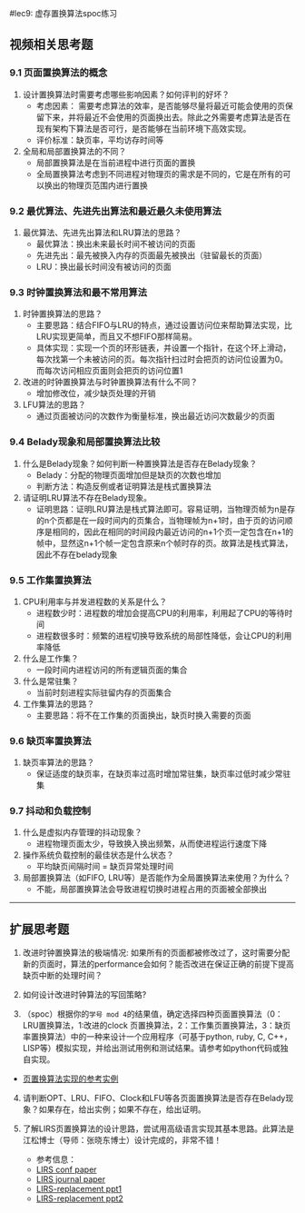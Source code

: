 #lec9: 虚存置换算法spoc练习

## 视频相关思考题

### 9.1 页面置换算法的概念

1. 设计置换算法时需要考虑哪些影响因素？如何评判的好坏？
   * 考虑因素： 需要考虑算法的效率，是否能够尽量将最近可能会使用的页保留下来，并将最近不会使用的页面换出去。除此之外需要考虑算法是否在现有架构下算法是否可行，是否能够在当前环境下高效实现。
   * 评价标准：缺页率，平均访存时间等
2. 全局和局部置换算法的不同？
   * 局部置换算法是在当前进程中进行页面的置换
   * 全局置换算法考虑到不同进程对物理页的需求是不同的，它是在所有的可以换出的物理页范围内进行置换

### 9.2 最优算法、先进先出算法和最近最久未使用算法

1. 最优算法、先进先出算法和LRU算法的思路？
   * 最优算法：换出未来最长时间不被访问的页面
   * 先进先出：最先被换入内存的页面最先被换出（驻留最长的页面）
   * LRU：换出最长时间没有被访问的页面

### 9.3 时钟置换算法和最不常用算法

1. 时钟置换算法的思路？
   * 主要思路：结合FIFO与LRU的特点，通过设置访问位来帮助算法实现，比LRU实现更简单，而且又不想FIFO那样简易。
   * 具体实现：实现一个页的环形链表，并设置一个指针，在这个环上滑动，每次找第一个未被访问的页。每次指针扫过时会把页的访问位设置为0。而每次访问相应页面则会把页的访问位置1
2. 改进的时钟置换算法与时钟置换算法有什么不同？
   * 增加修改位，减少缺页处理的开销
3. LFU算法的思路？
   * 通过页面被访问的次数作为衡量标准，换出最近访问次数最少的页面


### 9.4 Belady现象和局部置换算法比较

1. 什么是Belady现象？如何判断一种置换算法是否存在Belady现象？
   * Belady：分配的物理页面增加但是缺页的次数也增加
   * 判断方法：构造反例或者证明算法是栈式置换算法
2. 请证明LRU算法不存在Belady现象。
   * 证明思路：证明LRU算法是栈式算法即可。容易证明，当物理页帧为n是存的n个页都是在一段时间内的页集合，当物理帧为n+1时，由于页的访问顺序是相同的，因此在相同的时间段内最近访问的n+1个页一定包含在n+1的帧中，显然这n+1个帧一定包含原来n个帧时存的页。故算法是栈式算法，因此不存在belady现象

### 9.5 工作集置换算法

1. CPU利用率与并发进程数的关系是什么？
   * 进程数少时：进程数的增加会提高CPU的利用率，利用起了CPU的等待时间
   * 进程数很多时：频繁的进程切换导致系统的局部性降低，会让CPU的利用率降低
2. 什么是工作集？
   * 一段时间内进程访问的所有逻辑页面的集合
3. 什么是常驻集？
   * 当前时刻进程实际驻留内存的页面集合
4. 工作集算法的思路？
   * 主要思路：将不在工作集的页面换出，缺页时换入需要的页面

### 9.6 缺页率置换算法

1. 缺页率算法的思路？
   * 保证适度的缺页率，在缺页率过高时增加常驻集，缺页率过低时减少常驻集

### 9.7 抖动和负载控制

1. 什么是虚拟内存管理的抖动现象？
   * 进程物理页面太少，导致换入换出频繁，从而使进程运行速度下降
2. 操作系统负载控制的最佳状态是什么状态？
   * 平均缺页间隔时间 = 缺页异常处理时间 
3. 局部置换算法（如FIFO, LRU等）是否能作为全局置换算法来使用？为什么？
   * 不能，局部置换算法会导致进程切换时进程占用的页面被全部换出

----

## 扩展思考题

1.  改进时钟置换算法的极端情况: 如果所有的页面都被修改过了，这时需要分配新的页面时，算法的performance会如何？能否改进在保证正确的前提下提高缺页中断的处理时间？

2.  如何设计改进时钟算法的写回策略?

3. （spoc）根据你的`学号 mod 4`的结果值，确定选择四种页面置换算法（0：LRU置换算法，1:改进的clock 页置换算法，2：工作集页置换算法，3：缺页率置换算法）中的一种来设计一个应用程序（可基于python, ruby, C, C++，LISP等）模拟实现，并给出测试用例和测试结果。请参考如python代码或独自实现。
 - [页置换算法实现的参考实例](https://github.com/chyyuu/ucore_lab/blob/master/related_info/lab3/page-replacement-policy.py)     

4. 请判断OPT、LRU、FIFO、Clock和LFU等各页面置换算法是否存在Belady现象？如果存在，给出实例；如果不存在，给出证明。

5. 了解LIRS页置换算法的设计思路，尝试用高级语言实现其基本思路。此算法是江松博士（导师：张晓东博士）设计完成的，非常不错！
	- 参考信息：
 	- [LIRS conf paper](http://www.ece.eng.wayne.edu/~sjiang/pubs/papers/jiang02_LIRS.pdf)
	 - [LIRS journal paper](http://www.ece.eng.wayne.edu/~sjiang/pubs/papers/jiang05_LIRS.pdf)
	 - [LIRS-replacement ppt1](http://dragonstar.ict.ac.cn/course_09/XD_Zhang/(6)-LIRS-replacement.pdf)
	 - [LIRS-replacement ppt2](http://www.ece.eng.wayne.edu/~sjiang/Projects/LIRS/sig02.ppt)
